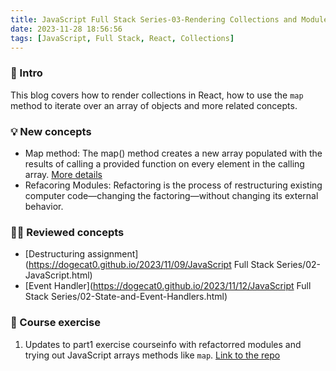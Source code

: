 ```yaml
---
title: JavaScript Full Stack Series-03-Rendering Collections and Modules
date: 2023-11-28 18:56:56
tags: [JavaScript, Full Stack, React, Collections]
---
```


### **🔎 Intro**

This blog covers how to render collections in React, how to use the `map` method to iterate over an array of objects and more related concepts.

<!-- more -->

### **💡 New concepts**

- Map method:
  The map() method creates a new array populated with the results of calling a provided function on every element in the calling array. [More details](https://developer.mozilla.org/en-US/docs/Web/JavaScript/Reference/Global_Objects/Array/map)
- Refacoring Modules:
  Refactoring is the process of restructuring existing computer code—changing the factoring—without changing its external behavior.

### **👨‍💻 Reviewed concepts**

- [Destructuring assignment](https://dogecat0.github.io/2023/11/09/JavaScript Full Stack Series/02-JavaScript.html)
- [Event Handler](https://dogecat0.github.io/2023/11/12/JavaScript Full Stack Series/02-State-and-Event-Handlers.html)

### **📝 Course exercise**

1. Updates to part1 exercise courseinfo with refactorred modules and trying out JavaScript arrays methods like `map`. [Link to the repo](https://github.com/Dogecat0/fullstack_open/tree/main/part2/courseinfo)

